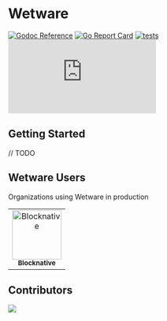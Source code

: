 # Wetware

[![Godoc Reference](https://img.shields.io/badge/godoc-reference-blue.svg?style=flat-square)](https://godoc.org/github.com/wetware/ww)
[![Go Report Card](https://goreportcard.com/badge/github.com/wetware/ww?style=flat-square)](https://goreportcard.com/report/github.com/wetware/ww)
[![tests](https://github.com/wetware/ww/workflows/Go/badge.svg)](https://github.com/wetware/ww/actions/workflows/go.yml)
[![Matrix](https://img.shields.io/matrix/wetware:matrix.org?color=lightpink&label=Get%20Help&logo=matrix&style=flat-square)](https://matrix.to/#/#wetware:matrix.org)


## Getting Started

// TODO

## Wetware Users

Organizations using Wetware in production

<!-- prettier-ignore-start -->
<!-- markdownlint-disable -->
<table>
  <tbody>
    <tr>
      <td align="center"><a href="https://blocknative.com"><img src="https://avatars.githubusercontent.com/u/40773874?s=100" width="100px;" alt="Blocknative"/><br /><sub><b>Blocknative</b></sub></a><br /></td>
    </tr>
  </tbody>
</table>

<!-- markdownlint-restore -->
<!-- prettier-ignore-end -->

## Contributors

<a href="https://github.com/wetware/ww/graphs/contributors">
  <img src="https://contrib.rocks/image?repo=wetware/ww" />
</a>
